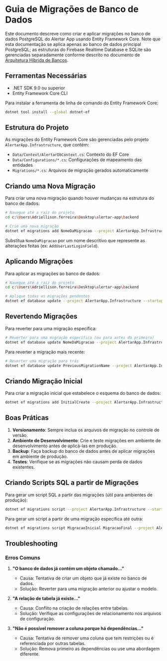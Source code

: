 # Guia de Migrações de Banco de Dados

Este documento descreve como criar e aplicar migrações no banco de dados PostgreSQL do Alertar App usando Entity Framework Core. Note que esta documentação se aplica apenas ao banco de dados principal PostgreSQL; as estruturas do Firebase Realtime Database e SQLite são gerenciadas separadamente conforme descrito no documento de [Arquitetura Híbrida de Bancos](hybrid-database-architecture.md).

## Ferramentas Necessárias

- .NET SDK 9.0 ou superior
- Entity Framework Core CLI

Para instalar a ferramenta de linha de comando do Entity Framework Core:

```bash
dotnet tool install --global dotnet-ef
```

## Estrutura do Projeto

As migrações do Entity Framework Core são gerenciadas pelo projeto `AlertarApp.Infrastructure`, que contém:

- `Data/Context/AlertarDbContext.cs`: Contexto do EF Core
- `Data/Configurations/*.cs`: Configurações de mapeamento das entidades
- `Migrations/*.cs`: Arquivos de migração gerados automaticamente

## Criando uma Nova Migração

Para criar uma nova migração quando houver mudanças na estrutura do banco de dados:

```bash
# Navegue até a raiz do projeto
cd c:\Users\Adriellison.ferreira\Desktop\alertar-app\backend

# Crie uma nova migração
dotnet ef migrations add NomeDaMigracao --project AlertarApp.Infrastructure --startup-project AlertarApp.API
```

Substitua `NomeDaMigracao` por um nome descritivo que represente as alterações feitas (ex: `AddUserLastLoginField`).

## Aplicando Migrações

Para aplicar as migrações ao banco de dados:

```bash
# Navegue até a raiz do projeto
cd c:\Users\Adriellison.ferreira\Desktop\alertar-app\backend

# Aplique todas as migrações pendentes
dotnet ef database update --project AlertarApp.Infrastructure --startup-project AlertarApp.API
```

## Revertendo Migrações

Para reverter para uma migração específica:

```bash
# Reverter para uma migração específica (ou para antes da primeira)
dotnet ef database update NomeDaMigracao --project AlertarApp.Infrastructure --startup-project AlertarApp.API
```

Para reverter a migração mais recente:

```bash
# Reverter uma migração para trás
dotnet ef database update PreviousMigrationName --project AlertarApp.Infrastructure --startup-project AlertarApp.API
```

## Criando Migração Inicial

Para criar a migração inicial que estabelece o esquema do banco de dados:

```bash
dotnet ef migrations add InitialCreate --project AlertarApp.Infrastructure --startup-project AlertarApp.API
```

## Boas Práticas

1. **Versionamento**: Sempre inclua os arquivos de migração no controle de versão.
2. **Ambiente de Desenvolvimento**: Crie e teste migrações em ambiente de desenvolvimento antes de aplicá-las em produção.
3. **Backup**: Faça backup do banco de dados antes de aplicar migrações em ambiente de produção.
4. **Testes**: Verifique se as migrações não causam perda de dados existentes.

## Criando Scripts SQL a partir de Migrações

Para gerar um script SQL a partir das migrações (útil para ambientes de produção):

```bash
dotnet ef migrations script --project AlertarApp.Infrastructure --startup-project AlertarApp.API --output migration_script.sql
```

Para gerar um script a partir de uma migração específica até outra:

```bash
dotnet ef migrations script MigracaoInicial MigracaoFinal --project AlertarApp.Infrastructure --startup-project AlertarApp.API --output migration_script.sql
```

## Troubleshooting

### Erros Comuns

1. **"O banco de dados já contém um objeto chamado..."**
   - Causa: Tentativa de criar um objeto que já existe no banco de dados.
   - Solução: Reverter para uma migração anterior ou ajustar o modelo.

2. **"A relação de tabela já existe..."**
   - Causa: Conflito na criação de relações entre tabelas.
   - Solução: Verifique as configurações de relacionamento nos arquivos de configuração.

3. **"Não é possível remover a coluna porque há dependências..."**
   - Causa: Tentativa de remover uma coluna que tem restrições ou é referenciada por outras tabelas.
   - Solução: Remova primeiro as dependências ou use uma abordagem diferente.
